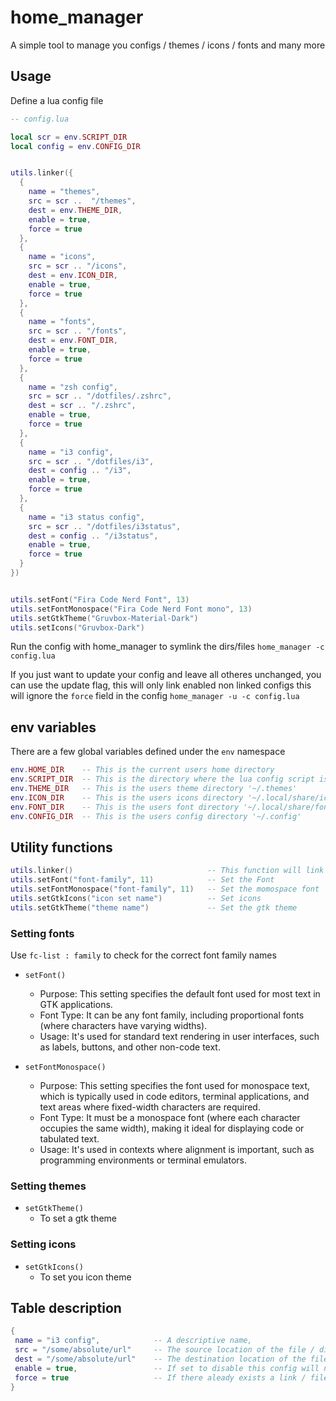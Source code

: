 # home_manager
A simple tool to manage you configs / themes / icons / fonts and many more

## Usage
Define a lua config file


```lua
-- config.lua

local scr = env.SCRIPT_DIR
local config = env.CONFIG_DIR


utils.linker({
  {
    name = "themes",
    src = scr ..  "/themes",
    dest = env.THEME_DIR,
    enable = true,
    force = true
  },
  {
    name = "icons",
    src = scr .. "/icons",
    dest = env.ICON_DIR,
    enable = true,
    force = true
  },
  {
    name = "fonts",
    src = scr .. "/fonts",
    dest = env.FONT_DIR,
    enable = true,
    force = true
  },
  {
    name = "zsh config",
    src = scr .. "/dotfiles/.zshrc",
    dest = scr .. "/.zshrc",
    enable = true,
    force = true
  },
  {
    name = "i3 config",
    src = scr .. "/dotfiles/i3",
    dest = config .. "/i3",
    enable = true,
    force = true
  },
  {
    name = "i3 status config",
    src = scr .. "/dotfiles/i3status",
    dest = config .. "/i3status",
    enable = true,
    force = true
  }
})


utils.setFont("Fira Code Nerd Font", 13)
utils.setFontMonospace("Fira Code Nerd Font mono", 13)
utils.setGtkTheme("Gruvbox-Material-Dark")
utils.setIcons("Gruvbox-Dark")


```

Run the config with home_manager to symlink the dirs/files
`home_manager -c config.lua`

If you just want to update your config and leave all otheres unchanged,
you can use the update flag, this will only link enabled non linked configs
this will ignore the `force` field in the config
`home_manager -u -c config.lua`

## env variables
There are a few global variables defined under the `env` namespace

``` lua
env.HOME_DIR    -- This is the current users home directory
env.SCRIPT_DIR  -- This is the directory where the lua config script is located
env.THEME_DIR   -- This is the users theme directory '~/.themes'
env.ICON_DIR    -- This is the users icons directory '~/.local/share/icons'
env.FONT_DIR    -- This is the users font directory '~/.local/share/fonts'
env.CONFIG_DIR  -- This is the users config directory '~/.config'

```

## Utility functions

```lua
utils.linker()                              -- This function will link the items in the table
utils.setFont("font-family", 11)            -- Set the Font
utils.setFontMonospace("font-family", 11)   -- Set the momospace font 
utils.setGtkIcons("icon set name")          -- Set icons
utils.setGtkTheme("theme name")             -- Set the gtk theme
```


### Setting fonts
Use `fc-list : family` to check for the correct font family names

- `setFont()`
    - Purpose: This setting specifies the default font used for most text in GTK applications.
    - Font Type: It can be any font family, including proportional fonts (where characters have varying widths).
    - Usage: It's used for standard text rendering in user interfaces, such as labels, buttons, and other non-code text.

- `setFontMonospace()`

    - Purpose: This setting specifies the font used for monospace text, which is typically used in code editors, terminal applications, and text areas where fixed-width characters are required.
    - Font Type: It must be a monospace font (where each character occupies the same width), making it ideal for displaying code or tabulated text.
    - Usage: It's used in contexts where alignment is important, such as programming environments or terminal emulators.


### Setting themes
- `setGtkTheme()`
    - To set a gtk theme

### Setting icons
- `setGtkIcons()`
    - To set you icon theme



## Table description

```lua
{
 name = "i3 config",            -- A descriptive name, 
 src = "/some/absolute/url"     -- The source location of the file / dir that should be linked, this is a required field.  
 dest = "/some/absolute/url"    -- The destination location of the file / dir that should be linked, this is a required field.
 enable = true,                 -- If set to disable this config will not be linked. default is true.
 force = true                   -- If there aleady exists a link / file / dir at the destination overwrite it.
}

```







